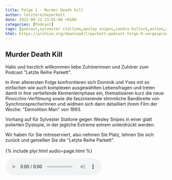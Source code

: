 ```yaml
---
title: Folge 1 - Murder Death Kill
author: letztereiheparkett
date: 2022-09-21 23:01:00 +0100
categories: [Podcast]
tags: [podcast,sylvester stallone,wesley snipes,sandra bullock,action,science fiction,scifi,pinocchio,synchronsprecher,torsten michaelis]
html: https://archive.org/download/lrparkett-podcast-folge-0-vorgesprach/LRParkett%20Podcast%20Folge%200%20-%20Vorgespr%C3%A4ch.mp3
---
```


## Murder Death Kill

Hallo und herzlich willkommen liebe Zuhörerinnen und Zuhörer zum Podcast "Letzte Reihe Parkett".

 
In ihrer allerersten Folge konfrontieren sich Dominik und Yves mit so einfachen wie auch komplexen ausgewählten Lebensfragen und treten damit in ihre vertiefende Kennenlernphase ein, thematisieren kurz die neue Pinocchio-Verfilmung sowie die faszinierende stimmliche Bandbreite von SynchronsprecherInnen und widmen sich dann detailliert ihrem Film der Woche: "Demolition Man" von 1993.

Vorhang auf für Sylvester Stallone gegen Wesley Snipes in einer glatt polierten Dystopie, in der jegliche Extreme extrem unterdrückt werden.

Wir haben für Sie mitreserviert, also nehmen Sie Platz, lehnen Sie sich zurück und genießen Sie die "Letzte Reihe Parkett".
<br>
<br>
{% include plyr.html audio=page.html %}

 <audio controls>
  <source src="https://archive.org/download/lrparkett-podcast-folge-0-vorgesprach/LRParkett%20Podcast%20Folge%200%20-%20Vorgespr%C3%A4ch.mp3" type="audio/mpeg">
</audio> 
